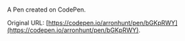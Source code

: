 # 

A Pen created on CodePen.

Original URL: [https://codepen.io/arronhunt/pen/bGKpRWY](https://codepen.io/arronhunt/pen/bGKpRWY).


